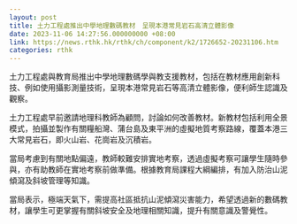 ```yaml
---
layout: post
title: 土力工程處推出中學地理數碼教材　呈現本港常見岩石高清立體影像
date: 2023-11-06 14:27:56.000000000 +08:00
link: https://news.rthk.hk/rthk/ch/component/k2/1726652-20231106.htm
categories: rthk
---
```


土力工程處與教育局推出中學地理數碼學與教支援教材，包括在教材應用創新科技、例如使用攝影測量技術，呈現本港常見岩石等高清立體影像，便利師生認識及觀察。

土力工程處早前邀請地理科教師為顧問，討論如何改善教材。新教材包括利用全景模式，拍攝並製作有關糧船灣、蒲台島及東平洲的虛擬地質考察路線，覆蓋本港三大常見岩石，即火山岩、花崗岩及沉積岩。

當局考慮到有關地點偏遠，教師較難安排實地考察，透過虛擬考察可讓學生隨時參與，亦有助教師在實地考察前做準備。根據教育局課程大綱編排，有加入防治山泥傾瀉及斜坡管理等知識。

當局表示，極端天氣下，需提高社區抵抗山泥傾瀉災害能力，希望透過新的數碼教材，讓學生可更掌握有關斜坡安全及地理相關知識，提升有關意識及警覺性。
